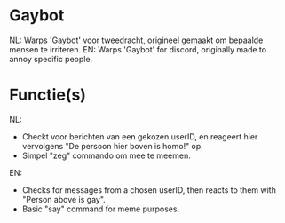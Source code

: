 # Gaybot
NL: Warps 'Gaybot' voor tweedracht, origineel gemaakt om bepaalde mensen te irriteren.
EN: Warps 'Gaybot' for discord, originally made to annoy specific people.

# Functie(s)
NL:
- Checkt voor berichten van een gekozen userID, en reageert hier vervolgens "De persoon hier boven is homo!" op.
- Simpel "zeg" commando om mee te meemen.

EN:
- Checks for messages from a chosen userID, then reacts to them with "Person above is gay".
- Basic "say" command for meme purposes.

